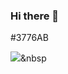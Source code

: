 ### Hi there 👋
#3776AB


<img src="https://img.shields.io/badge/Python-3766AB?style=flat-square&logo=Python&logoColor=white"/></a>&nbsp 

<!--
**qooktree/qooktree** is a ✨ _special_ ✨ repository because its `README.md` (this file) appears on your GitHub profile.

Here are some ideas to get you started:

- 🔭 I’m currently working on ...
- 🌱 I’m currently learning ...
- 👯 I’m looking to collaborate on ...
- 🤔 I’m looking for help with ...
- 💬 Ask me about ...
- 📫 How to reach me: ...
- 😄 Pronouns: ...
- ⚡ Fun fact: ...
-->
